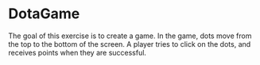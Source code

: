 # DotaGame
The goal of this exercise is to create a game. In the game, dots move from the top to the bottom of the screen. A player tries to click on the dots, and receives points when they are successful.
